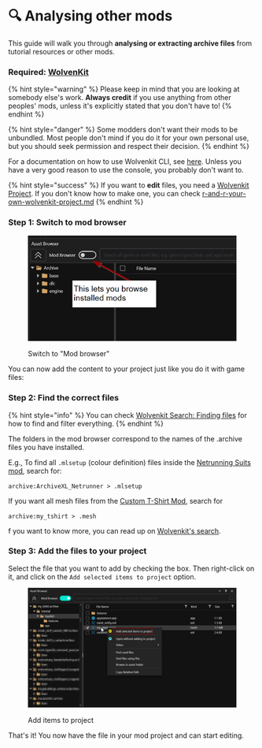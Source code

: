 # 🔍 Analysing other mods

This guide will walk you through **analysing or extracting archive files** from tutorial resources or other mods.

### Required: [WolvenKit](https://github.com/WolvenKit/WolvenKit/releases)

{% hint style="warning" %}
Please keep in mind that you are looking at somebody else's work. **Always credit** if you use anything from other peoples' mods, unless it's explicitly stated that you don't have to!
{% endhint %}

{% hint style="danger" %}
Some modders don't want their mods to be unbundled. Most people don't mind if you do it for your own personal use, but you should seek permission and respect their decision.
{% endhint %}

For a documentation on how to use Wolvenkit CLI, see [here](../modding-guides/analysing-other-mods/legacy-analysing-other-mods-with-wolvenkit-console.md). Unless you have a very good reason to use the console, you probably don't want to.

{% hint style="success" %}
If you want to **edit** files, you need a [Wolvenkit Project](http://127.0.0.1:5000/s/-MP\_ozZVx2gRZUPXkd4r/wolvenkit-app/usage/wolvenkit-projects). If you don't know how to make one, you can check [r-and-r-your-own-wolvenkit-project.md](../modding-guides/items-equipment/recolours-and-refits/r-and-r-your-own-wolvenkit-project.md "mention")
{% endhint %}

### Step 1: Switch to mod browser

<figure><img src="../../.gitbook/assets/view_mods_with_wkit.png" alt=""><figcaption><p>Switch to "Mod browser"</p></figcaption></figure>

You can now add the content to your project just like you do it with game files:

### Step 2: Find the correct files

{% hint style="info" %}
You can check [Wolvenkit Search: Finding files](http://127.0.0.1:5000/s/-MP\_ozZVx2gRZUPXkd4r/wolvenkit-app/usage/wolvenkit-search-finding-files "mention") for how to find and filter everything.
{% endhint %}

The folders in the mod browser correspond to the names of the .archive files you have installed.&#x20;

E.g., To find all `.mlsetup` (colour definition) files inside the [Netrunning Suits mod](../modding-guides/items-equipment/recolours-and-refits/), search for:

```
archive:ArchiveXL_Netrunner > .mlsetup
```

If you want all mesh files from the [Custom T-Shirt Mod](../modding-guides/items-equipment/adding-new-items/), search for

```
archive:my_tshirt > .mesh
```

f you want to know more, you can read up on [Wolvenkit's search](http://127.0.0.1:5000/s/-MP\_ozZVx2gRZUPXkd4r/wolvenkit-app/usage/wolvenkit-search-finding-files).

### Step 3: Add the files to your project

Select the file that you want to add by checking the box. Then right-click on it, and click on the `Add selected items to project` option.

<figure><img src="../../.gitbook/assets/browsing_mods_add_to_project.png" alt=""><figcaption><p>Add items to project</p></figcaption></figure>



That's it! You now have the file in your mod project and can start editing.
